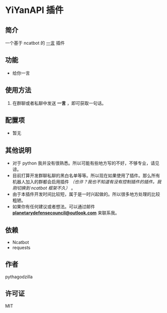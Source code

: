 # YiYanAPI 插件

## 简介

一个基于 ncatbot 的 [一言](https://hitokoto.cn/) 插件

## 功能

- 给你一言

## 使用方法

1. 在群聊或者私聊中发送 **一言** ，即可获取一句话。

## 配置项

- 暂无

## 其他说明

- 对于 python 我并没有很熟悉。所以可能有些地方写的不好，不够专业，请见谅。
- 目前打算开发群聊私聊的黑白名单等等。所以现在如果使用了插件。那么所有机器人加入的群都会启用插件
  _（也许？我也不知道有没有控制插件的插件。我刚切换到 ncatbot 框架不久）_ 。
- 由于本插件开发时间比较短，属于是一时兴起做的。所以很多地方处理的比较粗陋。
- 如果你有任何建议或者想法。可以通过邮件 **planetarydefensecouncil@outlook.com** 来联系我。

## 依赖

- Ncatbot
- requests

## 作者

pythagodzilla

## 许可证

MIT
